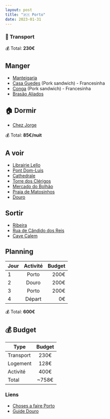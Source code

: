 ```yaml
---
layout: post
title: "🇵🇹 Porto"
date: 2023-01-31
---
```


### 🚙 Transport

💰 Total: **230€**

## Manger

- [Manteigaria](https://goo.gl/maps/PsTQJh9YF5CA478n9)
- [Casa Guedes](https://goo.gl/maps/Mpf3pxazVxaoqAww7) (Pork sandwich) - Francesinha
- [Conga](https://goo.gl/maps/E8if3931MZ7sNKQp9) (Pork sandwich) - Francesinha
- [Brasão Aliados](https://goo.gl/maps/k4n3tVAzcU8bUDen6)

## 🏠 Dormir

- [Chez Jorge](https://goo.gl/maps/53xtLV7MjqVsHNRU8)

💰 Total: **85€/nuit**

## A voir

- [Librairie Lello](https://goo.gl/maps/hRwbVTvRS4ET4UGM6)
- [Pont Dom-Luis](https://goo.gl/maps/kTtS1VStdpjsCACBA)
- [Cathedrale](https://goo.gl/maps/NDZqEZR7G8RtmrTX7)
- [Torre dos Clérigos](https://goo.gl/maps/AjK1DFjEuLM6m4Ey9)
- [Mercado do Bolhão](https://goo.gl/maps/19mkgMvHAu5Tjfk29)
- [Praia de Matosinhos](https://goo.gl/maps/ugYczQyoPBYHwNBf9)
- [Douro](https://www.getyourguide.fr/porto-l151/une-journee-dans-la-vallee-du-douro-avec-degustation-t73660)

## Sortir

- [Ribeira](https://goo.gl/maps/yBp1pKe3wj7KE74AA)
- [Rua de Cândido dos Reis](https://goo.gl/maps/Zfk54iVdXGSBQ1zk7)
- [Cave Calem](https://goo.gl/maps/MNqLk4gPwzubkYBy8)

## Planning

| Jour   |      Activité      |  Budget |
|----------|:-------------:|------:|
| 1 |  Porto | 200€ |
| 2 |  Douro | 200€ |
| 3 |  Porto | 200€ |
| 4 |  Départ | 0€ |

💰 Total: **600€**

## 💰 Budget

| Type   |      Budget      |
|----------|:-------------:|
| Transport | 230€ |
| Logement | 128€ |
| Activité | 400€ |
| Total |  ~758€  |

### Liens

- [Choses a faire Porto](https://www.viree-malin.fr/guide-porto-weekend-visite-bons-tuyaux/)
- [Guide Douro](https://www.viree-malin.fr/visiter-vallee-du-douro-depuis-porto/)
